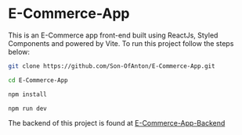 # E-Commerce-App
This is an E-Commerce app front-end built using ReactJs, Styled Components and powered by Vite. To run this project follow the steps below:

```bash
git clone https://github.com/Son-OfAnton/E-Commerce-App.git
```
```bash
cd E-Commerce-App
```
```bash
npm install
```
```bash
npm run dev
```
The backend of this project is found at [E-Commerce-App-Backend](https://github.com/Son-OfAnton/E-Commerce-App-Backend.git)